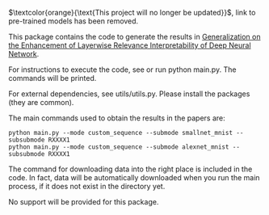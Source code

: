 $\textcolor{orange}{\text{This project will no longer be updated}}$, link to pre-trained models has been removed.

This package contains the code to generate the results in [Generalization on the Enhancement of Layerwise Relevance Interpretability of Deep Neural Network](https://arxiv.org/abs/2009.02516).

For instructions to execute the code, see or run python main.py. The commands will be printed.

For external dependencies, see utils/utils.py. Please install the packages (they are common).

The main commands used to obtain the results in the papers are:<br>
```
python main.py --mode custom_sequence --submode smallnet_mnist --subsubmode RXXXX1
python main.py --mode custom_sequence --submode alexnet_mnist --subsubmode RXXXX1
```

The command for downloading data into the right place is included in the code. In fact, data will be automatically downloaded when you run the main process, if it does not exist in the directory yet.

No support will be provided for this package.


